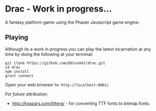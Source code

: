Drac - Work in progress...
==========================

A fantasy platform game using the Phaser Javascript game engine.

## Playing
Although its a work in progress you can play the latest incarnation at any
time by doing the following at your terminal:

```
git clone https://github.com/OdinsHat/drac.git
cd drac
npm install
grunt connect
```

Open your web browser to: ```http://localhost:9001/```


_For future attribution:_

* http://kvazars.com/littera/ - for converting TTF fonts to bitmap fonts.
